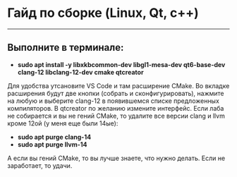 # Гайд по сборке (Linux, Qt, c++)
---
## Выполните в терминале:
 - **sudo apt install -y libxkbcommon-dev libgl1-mesa-dev qt6-base-dev clang-12 libclang-12-dev cmake qtcreator**<br />

Для удобства утсановите VS Code и там расширение CMake. Во вкладке расширения будут две кнопки (собрать и сконфигурировать), нажмите на любую и выберите clang-12 в появившемся списке предложенных компиляторов.
В qtcreator по желанию измените интерфейс.
Если лаба не собирается и вы не гений CMake, то удалите все версии clang и llvm кроме 12ой (у меня еще были 14ые):<br />
 - **sudo apt purge clang-14**<br />
 - **sudo apt purge llvm-14**<br />

А если вы гений CMake, то вы лучше знаете, что нужно делать.
Если не заработает, то удачи.
